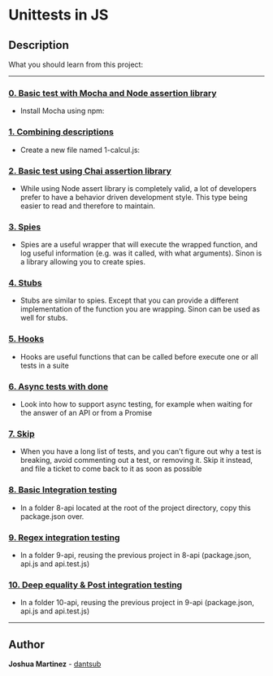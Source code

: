 #  Unittests in JS

## Description

What you should learn from this project:

---

### [0. Basic test with Mocha and Node assertion library](./package.json)

* Install Mocha using npm:

### [1. Combining descriptions](./1-calcul.js)

* Create a new file named 1-calcul.js:

### [2. Basic test using Chai assertion library](./2-calcul_chai.js)

* While using Node assert library is completely valid, a lot of developers prefer to have a behavior driven development style. This type being easier to read and therefore to maintain.

### [3. Spies](./utils.js)

* Spies are a useful wrapper that will execute the wrapped function, and log useful information (e.g. was it called, with what arguments). Sinon is a library allowing you to create spies.

### [4. Stubs](./4-payment.js)

* Stubs are similar to spies. Except that you can provide a different implementation of the function you are wrapping. Sinon can be used as well for stubs.

### [5. Hooks](./5-payment.js)

* Hooks are useful functions that can be called before execute one or all tests in a suite

### [6. Async tests with done](./6-payment_token.js)

* Look into how to support async testing, for example when waiting for the answer of an API or from a Promise

### [7. Skip](./7-skip.test.js)

* When you have a long list of tests, and you can’t figure out why a test is breaking, avoid commenting out a test, or removing it. Skip it instead, and file a ticket to come back to it as soon as possible

### [8. Basic Integration testing](./8-api/package.json)

* In a folder 8-api located at the root of the project directory, copy this package.json over.

### [9. Regex integration testing](./9-api/api.js)

* In a folder 9-api, reusing the previous project in 8-api (package.json, api.js and api.test.js)

### [10. Deep equality & Post integration testing](./10-api/api.js)

* In a folder 10-api, reusing the previous project in 9-api (package.json, api.js and api.test.js)

---

## Author

**Joshua Martinez** - [dantsub](https://github.com/dantsub)